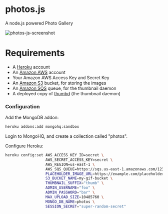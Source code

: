 photos.js
=========

A node.js powered Photo Gallery

![photos-js-screenshot](http://taeram.github.io/media/photos-js-screenshot.png)

Requirements
============

* A [Heroku](https://www.heroku.com/) account
* An [Amazon AWS](http://aws.amazon.com/) account
* Your Amazon AWS Access Key and Secret Key
* An [Amazon S3](http://aws.amazon.com/s3/) bucket, for storing the images
* An [Amazon SQS](http://aws.amazon.com/sqs/) queue, for the thumbnail daemon
* A deployed copy of [thumbd](https://github.com/bcoe/thumbd) (the thumbnail daemon)

### Configuration
Add the MongoDB addon:

```bash
heroku addons:add mongohq:sandbox
```

Login to MongoHQ, and create a collection called "photos".

Configure Heroku:

```bash
heroku config:set AWS_ACCESS_KEY_ID=secret \
                  AWS_SECRET_ACCESS_KEY=secret \
                  AWS_REGION=us-east-1 \
                  AWS_SQS_QUEUE=https://sqs.us-east-1.amazonaws.com/12345/abcdef
                  PLACEHOLDER_IMAGE_URL=https://example.com/placeholder.png \
                  S3_BUCKET_NAME=my-gif-bucket \
                  THUMBNAIL_SUFFIX="thumb" \
                  ADMIN_USERNAME="foo" \
                  ADMIN_PASSWORD="bar" \
                  MAX_UPLOAD_SIZE=10485760 \
                  MONGO_DB_NAME=photos \
                  SESSION_SECRET="super-random-secret"
```
